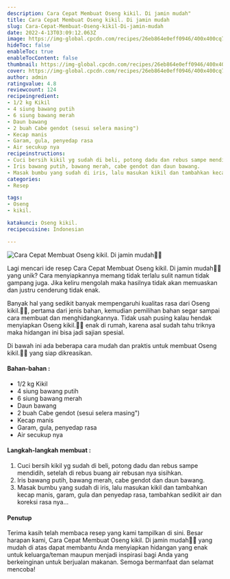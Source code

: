 ```yaml
---
description: Cara Cepat Membuat Oseng kikil. Di jamin mudah"
title: Cara Cepat Membuat Oseng kikil. Di jamin mudah
slug: Cara-Cepat-Membuat-Oseng-kikil-Di-jamin-mudah
date: 2022-4-13T03:09:12.063Z
image: https://img-global.cpcdn.com/recipes/26eb864e0eff0946/400x400cq70/photo.jpg
hideToc: false
enableToc: true
enableTocContent: false
thumbnail: https://img-global.cpcdn.com/recipes/26eb864e0eff0946/400x400cq70/photo.jpg
cover: https://img-global.cpcdn.com/recipes/26eb864e0eff0946/400x400cq70/photo.jpg
author: admin
ratingvalue: 4.8
reviewcount: 124
recipeingredient:
- 1/2 kg Kikil
- 4 siung bawang putih
- 6 siung bawang merah
- Daun bawang
- 2 buah Cabe gendot (sesui selera masing")
- Kecap manis
- Garam, gula, penyedap rasa
- Air secukup nya
recipeinstructions:
- Cuci bersih kikil yg sudah di beli, potong dadu dan rebus sampe mendidih, setelah di rebus buang air rebusan nya sisihkan.
- Iris bawang putih, bawang merah, cabe gendot dan daun bawang.
- Masak bumbu yang sudah di iris, lalu masukan kikil dan tambahkan kecap manis, garam, gula dan penyedap rasa, tambahkan sedikit air dan koreksi rasa nya...
categories:
- Resep

tags:
- Oseng
- kikil.

katakunci: Oseng kikil.
recipecuisine: Indonesian

---
```


![Cara Cepat Membuat Oseng kikil. Di jamin mudah👩‍🍳](https://img-global.cpcdn.com/recipes/26eb864e0eff0946/400x400cq70/photo.jpg)

Lagi mencari ide resep Cara Cepat Membuat Oseng kikil. Di jamin mudah👩‍🍳 yang unik? Cara menyiapkannya memang tidak terlalu sulit namun tidak gampang juga. Jika keliru mengolah maka hasilnya tidak akan memuaskan dan justru cenderung tidak enak.

Banyak hal yang sedikit banyak mempengaruhi kualitas rasa dari Oseng kikil.👩‍🍳, pertama dari jenis bahan, kemudian pemilihan bahan segar sampai cara membuat dan menghidangkannya. Tidak usah pusing kalau hendak menyiapkan Oseng kikil.👩‍🍳 enak di rumah, karena asal sudah tahu triknya maka hidangan ini bisa jadi sajian spesial.

Di bawah ini ada beberapa cara mudah dan praktis untuk membuat Oseng kikil.👩‍🍳 yang siap dikreasikan.

<!--inarticleads1-->

#### Bahan-bahan :

- 1/2 kg Kikil
- 4 siung bawang putih
- 6 siung bawang merah
- Daun bawang
- 2 buah Cabe gendot (sesui selera masing")
- Kecap manis
- Garam, gula, penyedap rasa
- Air secukup nya

<!--inarticleads2-->

#### Langkah-langkah membuat :

1. Cuci bersih kikil yg sudah di beli, potong dadu dan rebus sampe mendidih, setelah di rebus buang air rebusan nya sisihkan.
1. Iris bawang putih, bawang merah, cabe gendot dan daun bawang.
1. Masak bumbu yang sudah di iris, lalu masukan kikil dan tambahkan kecap manis, garam, gula dan penyedap rasa, tambahkan sedikit air dan koreksi rasa nya...

#### Penutup

Terima kasih telah membaca resep yang kami tampilkan di sini. Besar harapan kami, Cara Cepat Membuat Oseng kikil. Di jamin mudah👩‍🍳 yang mudah di atas dapat membantu Anda menyiapkan hidangan yang enak untuk keluarga/teman maupun menjadi inspirasi bagi Anda yang berkeinginan untuk berjualan makanan. Semoga bermanfaat dan selamat mencoba!